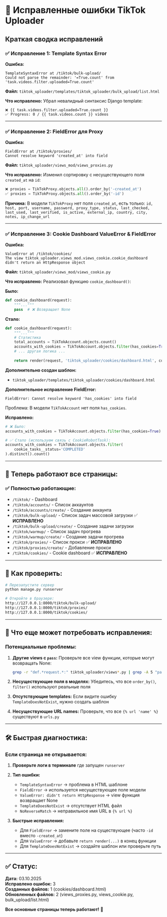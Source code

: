 # 🔧 Исправленные ошибки TikTok Uploader

## Краткая сводка исправлений

### ✅ Исправление 1: Template Syntax Error
**Ошибка:**
```
TemplateSyntaxError at /tiktok/bulk-upload/
Could not parse the remainder: '=True.count' from 'task.videos.filter.uploaded=True.count'
```

**Файл:** `tiktok_uploader/templates/tiktok_uploader/bulk_upload/list.html`

**Что исправлено:**
Убрал невалидный синтаксис Django template:
```django
❌ {{ task.videos.filter.uploaded=True.count }}
✅ Progress: 0 / {{ task.videos.count }} videos
```

---

### ✅ Исправление 2: FieldError для Proxy
**Ошибка:**
```
FieldError at /tiktok/proxies/
Cannot resolve keyword 'created_at' into field
```

**Файл:** `tiktok_uploader/views_mod/views_proxies.py`

**Что исправлено:**
Изменил сортировку с несуществующего поля `created_at` на `id`:
```python
❌ proxies = TikTokProxy.objects.all().order_by('-created_at')
✅ proxies = TikTokProxy.objects.all().order_by('-id')
```

**Причина:** В модели `TikTokProxy` нет поля `created_at`, есть только: `id, host, port, username, password, proxy_type, status, last_checked, last_used, last_verified, is_active, external_ip, country, city, notes, ip_change_url`

---

### ✅ Исправление 3: Cookie Dashboard ValueError & FieldError
**Ошибка:**
```
ValueError at /tiktok/cookies/
The view tiktok_uploader.views_mod.views_cookie.cookie_dashboard didn't return an HttpResponse object
```

**Файл:** `tiktok_uploader/views_mod/views_cookie.py`

**Что исправлено:**
Реализовал функцию `cookie_dashboard()`:

**Было:**
```python
def cookie_dashboard(request):
    """..."""
    pass  # ❌ Возвращает None
```

**Стало:**
```python
def cookie_dashboard(request):
    """..."""
    # Статистика
    total_accounts = TikTokAccount.objects.count()
    accounts_with_cookies = TikTokAccount.objects.filter(has_cookies=True).count()
    # ... другая логика ...
    
    return render(request, 'tiktok_uploader/cookies/dashboard.html', context)  # ✅
```

**Дополнительно создан шаблон:**
- `tiktok_uploader/templates/tiktok_uploader/cookies/dashboard.html`

**Дополнительное исправление FieldError:**
```
FieldError: Cannot resolve keyword 'has_cookies' into field
```

Проблема: В модели `TikTokAccount` нет поля `has_cookies`.

**Исправлено:**
```python
# ❌ Было:
accounts_with_cookies = TikTokAccount.objects.filter(has_cookies=True).count()

# ✅ Стало (используем связь с CookieRobotTask):
accounts_with_cookies = TikTokAccount.objects.filter(
    cookie_tasks__status='COMPLETED'
).distinct().count()
```

---

## 🎯 Теперь работают все страницы:

### ✅ Полностью работающие:
- `/tiktok/` - Dashboard
- `/tiktok/accounts/` - Список аккаунтов
- `/tiktok/accounts/create/` - Создание аккаунта
- `/tiktok/bulk-upload/` - Список задач массовой загрузки ✅ **ИСПРАВЛЕНО**
- `/tiktok/bulk-upload/create/` - Создание задачи загрузки
- `/tiktok/warmup/` - Список задач прогрева
- `/tiktok/warmup/create/` - Создание задачи прогрева
- `/tiktok/proxies/` - Список прокси ✅ **ИСПРАВЛЕНО**
- `/tiktok/proxies/create/` - Добавление прокси
- `/tiktok/cookies/` - Cookie dashboard ✅ **ИСПРАВЛЕНО**

---

## 🚀 Как проверить:

```bash
# Перезапустите сервер
python manage.py runserver

# Откройте в браузере:
http://127.0.0.1:8000/tiktok/bulk-upload/
http://127.0.0.1:8000/tiktok/proxies/
http://127.0.0.1:8000/tiktok/cookies/
```

---

## 📝 Что еще может потребовать исправления:

### Потенциальные проблемы:

1. **Другие views с `pass`:**
   Проверьте все view функции, которые могут возвращать None:
   ```bash
   grep -r "def.*request.*:" tiktok_uploader/views*.py | grep -A 5 "pass$"
   ```

2. **Несуществующие поля в моделях:**
   Убедитесь, что все `order_by()`, `filter()` используют реальные поля

3. **Отсутствующие templates:**
   Если видите ошибку `TemplateDoesNotExist`, нужно создать шаблон

4. **Несуществующие URL names:**
   Проверьте, что все `{% url 'name' %}` существуют в `urls.py`

---

## 🛠️ Быстрая диагностика:

### Если страница не открывается:

1. **Проверьте логи в терминале** где запущен `runserver`
2. **Тип ошибки:**
   - `TemplateSyntaxError` → проблема в HTML шаблоне
   - `FieldError` → используется несуществующее поле модели
   - `ValueError: didn't return HttpResponse` → view функция возвращает None
   - `TemplateDoesNotExist` → отсутствует HTML файл
   - `NoReverseMatch` → неправильное имя URL в `{% url %}`

3. **Быстрые исправления:**
   - Для `FieldError` → замените поле на существующее (часто `-id` вместо `-created_at`)
   - Для `ValueError` → добавьте `return render(...)` в конец функции
   - Для `TemplateDoesNotExist` → создайте шаблон или проверьте путь

---

## ✅ Статус:

**Дата:** 03.10.2025  
**Исправлено ошибок:** 3  
**Созданных файлов:** 1 (cookies/dashboard.html)  
**Обновленных файлов:** 2 (views_proxies.py, views_cookie.py, bulk_upload/list.html)  

**Все основные страницы теперь работают!** 🎉

